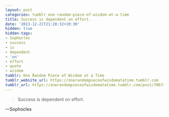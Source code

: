```yaml
---
layout: post
categories: tumblr one-random-piece-of-wisdom-at-a-time
title: Success is dependent on effort.
date: '2013-12-21T21:28:32+10:30'
hidden: true
hidden-tags:
- Sophocles
- success
- is
- dependent
- 'on'
- effort
- quote
- wisdom
tumblr: One Random Piece of Wisdom at a Time
tumblr_website_url: https://onerandompieceofwisdomatatime.tumblr.com
tumblr_url: https://onerandompieceofwisdomatatime.tumblr.com/post/70674110546/success-is-dependent-on-effort
---
```

> Success is dependent on effort.

—Sophocles
